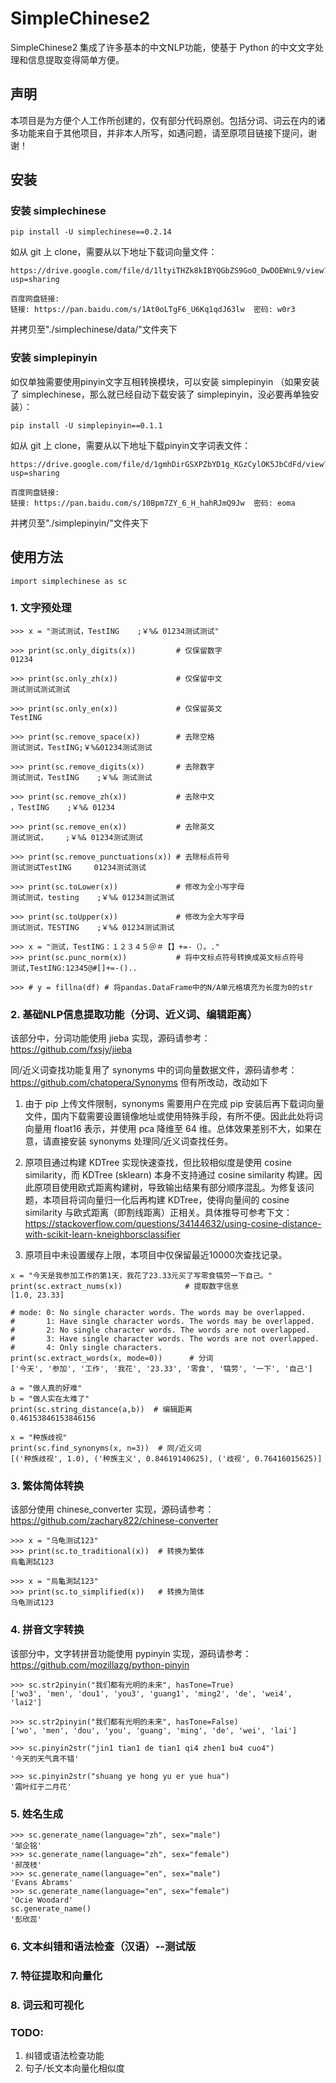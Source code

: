 # SimpleChinese2

SimpleChinese2 集成了许多基本的中文NLP功能，使基于 Python 的中文文字处理和信息提取变得简单方便。

## 声明

本项目是为方便个人工作所创建的，仅有部分代码原创。包括分词、词云在内的诸多功能来自于其他项目，并非本人所写，如遇问题，请至原项目链接下提问，谢谢！

## 安装

### 安装 simplechinese

```
pip install -U simplechinese==0.2.14
```

如从 git 上 clone，需要从以下地址下载词向量文件：

```
https://drive.google.com/file/d/1ltyiTHZk8kIBYQGbZS9GoO_DwDOEWnL9/view?usp=sharing

百度网盘链接:
链接: https://pan.baidu.com/s/1At0oLTgF6_U6Kq1qdJ63lw  密码: w0r3
```

并拷贝至"./simplechinese/data/"文件夹下

### 安装 simplepinyin

如仅单独需要使用pinyin文字互相转换模块，可以安装 simplepinyin （如果安装了 simplechinese，那么就已经自动下载安装了 simplepinyin，没必要再单独安装）：

```
pip install -U simplepinyin==0.1.1
```

如从 git 上 clone，需要从以下地址下载pinyin文字词表文件：

```
https://drive.google.com/file/d/1gmhDirGSXPZbYD1g_KGzCylOK5JbCdFd/view?usp=sharing

百度网盘链接:
链接: https://pan.baidu.com/s/10Bpm7ZY_6_H_hahRJmQ9Jw  密码: eoma
```

并拷贝至"./simplepinyin/"文件夹下

## 使用方法

```
import simplechinese as sc
```

### 1. 文字预处理

```
>>> x = "测试测试，TestING    ;￥%& 01234测试测试"

>>> print(sc.only_digits(x))         # 仅保留数字
01234

>>> print(sc.only_zh(x))             # 仅保留中文
测试测试测试测试

>>> print(sc.only_en(x))             # 仅保留英文
TestING

>>> print(sc.remove_space(x))        # 去除空格
测试测试，TestING;￥%&01234测试测试

>>> print(sc.remove_digits(x))       # 去除数字
测试测试，TestING    ;￥%& 测试测试

>>> print(sc.remove_zh(x))           # 去除中文
，TestING    ;￥%& 01234

>>> print(sc.remove_en(x))           # 去除英文
测试测试，    ;￥%& 01234测试测试

>>> print(sc.remove_punctuations(x)) # 去除标点符号
测试测试TestING     01234测试测试

>>> print(sc.toLower(x))             # 修改为全小写字母
测试测试，testing    ;￥%& 01234测试测试

>>> print(sc.toUpper(x))             # 修改为全大写字母
测试测试，TESTING    ;￥%& 01234测试测试

>>> x = "测试，TestING：１２３４５＠＃【】+=-（）。."
>>> print(sc.punc_norm(x))           # 将中文标点符号转换成英文标点符号
测试,TestING:12345@#[]+=-()..

>>> # y = fillna(df) # 将pandas.DataFrame中的N/A单元格填充为长度为0的str
```

### 2. 基础NLP信息提取功能（分词、近义词、编辑距离）

该部分中，分词功能使用 jieba 实现，源码请参考：https://github.com/fxsjy/jieba

同/近义词查找功能复用了 synonyms 中的词向量数据文件，源码请参考：https://github.com/chatopera/Synonyms 但有所改动，改动如下

1. 由于 pip 上传文件限制，synonyms 需要用户在完成 pip 安装后再下载词向量文件，国内下载需要设置镜像地址或使用特殊手段，有所不便。因此此处将词向量用 float16 表示，并使用 pca 降维至 64 维。总体效果差别不大，如果在意，请直接安装 synonyms 处理同/近义词查找任务。

2. 原项目通过构建 KDTree 实现快速查找，但比较相似度是使用 cosine similarity，而 KDTree (sklearn) 本身不支持通过 cosine similarity 构建。因此原项目使用欧式距离构建树，导致输出结果有部分顺序混乱。为修复该问题，本项目将词向量归一化后再构建 KDTree，使得向量间的 cosine similarity 与欧式距离（即割线距离）正相关。具体推导可参考下文：https://stackoverflow.com/questions/34144632/using-cosine-distance-with-scikit-learn-kneighborsclassifier

3. 原项目中未设置缓存上限，本项目中仅保留最近10000次查找记录。

```
x = "今天是我参加工作的第1天，我花了23.33元买了写零食犒劳一下自己。"
print(sc.extract_nums(x))              # 提取数字信息
[1.0, 23.33]

# mode: 0: No single character words. The words may be overlapped.
#       1: Have single character words. The words may be overlapped.
#       2: No single character words. The words are not overlapped.
#       3: Have single character words. The words are not overlapped.
#       4: Only single characters.
print(sc.extract_words(x, mode=0))      # 分词
['今天', '参加', '工作', '我花', '23.33', '零食', '犒劳', '一下', '自己']

a = "做人真的好难"
b = "做人实在太难了"
print(sc.string_distance(a,b))  # 编辑距离
0.46153846153846156

x = "种族歧视"
print(sc.find_synonyms(x, n=3))  # 同/近义词
[('种族歧视', 1.0), ('种族主义', 0.84619140625), ('歧视', 0.76416015625)]
```

### 3. 繁体简体转换

该部分使用 chinese_converter 实现，源码请参考：https://github.com/zachary822/chinese-converter

```
>>> x = "乌龟测试123"
>>> print(sc.to_traditional(x))  # 转换为繁体
烏龜測試123

>>> x = "烏龜測試123"
>>> print(sc.to_simplified(x))   # 转换为简体
乌龟测试123
```


### 4. 拼音文字转换

该部分中，文字转拼音功能使用 pypinyin 实现，源码请参考：https://github.com/mozillazg/python-pinyin

```
>>> sc.str2pinyin("我们都有光明的未来", hasTone=True)
['wo3', 'men', 'dou1', 'you3', 'guang1', 'ming2', 'de', 'wei4', 'lai2']

>>> sc.str2pinyin("我们都有光明的未来", hasTone=False)
['wo', 'men', 'dou', 'you', 'guang', 'ming', 'de', 'wei', 'lai']

>>> sc.pinyin2str("jin1 tian1 de tian1 qi4 zhen1 bu4 cuo4")
'今天的天气真不错'

>>> sc.pinyin2str("shuang ye hong yu er yue hua")
'霜叶红于二月花'
```

### 5. 姓名生成
```
>>> sc.generate_name(language="zh", sex="male")
'邹企铭'
>>> sc.generate_name(language="zh", sex="female")
'郝茂枝'
>>> sc.generate_name(language="en", sex="male")
'Evans Abrams'
>>> sc.generate_name(language="en", sex="female")
'Ocie Woodard'
sc.generate_name()
'彭欣蕊'
```

### 6. 文本纠错和语法检查（汉语）--测试版

### 7. 特征提取和向量化

### 8. 词云和可视化

### TODO:

1. 纠错或语法检查功能
2. 句子/长文本向量化相似度
